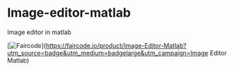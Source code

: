 # Image-editor-matlab
Image editor in matlab

[![Faircode](https://faircode.io/product/Image-Editor-Matlab/badge)](https://faircode.io/product/Image-Editor-Matlab?utm_source=badge&utm_medium=badgelarge&utm_campaign=Image Editor Matlab)
